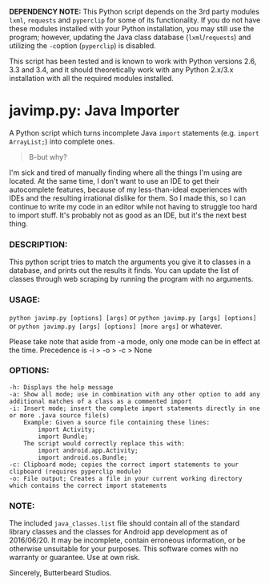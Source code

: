 **DEPENDENCY NOTE:** This Python script depends on the 3rd party modules `lxml`, `requests` and `pyperclip` for some of its functionality. If you do not have these modules installed with your Python installation, you may still use the program; however, updating the Java class database (`lxml`/`requests`) and utilizing the `-c`option (`pyperclip`) is disabled.

This script has been tested and is known to work with Python versions 2.6, 3.3 and 3.4, and it should theoretically work with any Python 2.x/3.x installation with all the required modules installed.

# javimp.py: Java Importer

A Python script which turns incomplete Java `import` statements (e.g. `import ArrayList;`) into complete ones.

> B-but why?

I'm sick and tired of manually finding where all the things I'm using are located. At the same time, I don't want to use an IDE to get their autocomplete features, because of my less-than-ideal experiences with IDEs and the resulting irrational dislike for them. So I made this, so I can continue to write my code in an editor while not having to struggle too hard to import stuff. It's probably not as good as an IDE, but it's the next best thing.

### DESCRIPTION:

This python script tries to match the arguments you give it to classes in a database, and prints out the results it finds. You can update the list of classes through web scraping by running the program with no arguments.

### USAGE:

`python javimp.py [options] [args]`
or
`python javimp.py [args] [options]`
or
`python javimp.py [args] [options] [more args]`
or whatever.

Please take note that aside from -a mode, only one mode can be in effect at the time. Precedence is -i > -o > -c > None

### OPTIONS:

```
-h: Displays the help message
-a: Show all mode; use in combination with any other option to add any additional matches of a class as a commented import
-i: Insert mode; insert the complete import statements directly in one or more .java source file(s)
    Example: Given a source file containing these lines:
        import Activity;
        import Bundle;
    The script would correctly replace this with:
        import android.app.Activity;
        import android.os.Bundle;
-c: Clipboard mode; copies the correct import statements to your clipboard (requires pyperclip module)
-o: File output; Creates a file in your current working directory which contains the correct import statements
```

### NOTE:

The included `java_classes.list` file should contain all of the standard library classes and the classes for Android app development as of 2016/06/20. It may be incomplete, contain erroneous information, or be otherwise unsuitable for your purposes. This software comes with no warranty or guarantee. Use at own risk.

Sincerely, Butterbeard Studios.

